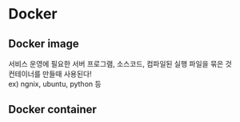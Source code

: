 # Docker

## Docker image
서비스 운영에 필요한 서버 프로그램, 소스코드, 컴파일된 실행 파일을 묶은 것  
컨테이너를 만들때 사용된다!   
ex) ngnix, ubuntu, python 등

## Docker container